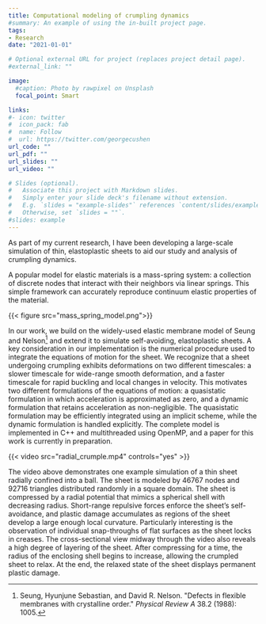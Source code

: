 ```yaml
---
title: Computational modeling of crumpling dynamics
#summary: An example of using the in-built project page.
tags:
- Research
date: "2021-01-01"

# Optional external URL for project (replaces project detail page).
#external_link: ""

image:
  #caption: Photo by rawpixel on Unsplash
  focal_point: Smart

links:
#- icon: twitter
#  icon_pack: fab
#  name: Follow
#  url: https://twitter.com/georgecushen
url_code: ""
url_pdf: ""
url_slides: ""
url_video: ""

# Slides (optional).
#   Associate this project with Markdown slides.
#   Simply enter your slide deck's filename without extension.
#   E.g. `slides = "example-slides"` references `content/slides/example-slides.md`.
#   Otherwise, set `slides = ""`.
#slides: example
---
```

As part of my current research, I have been developing a large-scale simulation of thin, elastoplastic sheets to aid our study and analysis of crumpling dynamics.  

A popular model for elastic materials is a mass-spring system: a collection of discrete nodes that interact with their neighbors via linear springs. This simple framework can accurately reproduce continuum elastic properties of the material.

{{< figure src="mass_spring_model.png">}}

In our work, we build on the widely-used elastic membrane model of Seung and Nelson[^1] and extend it to simulate self-avoiding, elastoplastic sheets. A key consideration in our implementation is the numerical procedure used to integrate the equations of motion for the sheet. We recognize that a sheet undergoing crumpling exhibits deformations on two different timescales: a slower timescale for wide-range smooth deformation, and a faster timescale for rapid buckling and local changes in velocity. This motivates two different formulations of the equations of motion: a quasistatic formulation in which acceleration is approximated as zero, and a dynamic formulation that retains acceleration as non-negligible. The quasistatic formulation may be efficiently integrated using an implicit scheme, while the dynamic formulation is handled explicitly. The complete model is implemented in C++ and multithreaded using OpenMP, and a paper for this work is currently in preparation.

{{< video src="radial_crumple.mp4" controls="yes" >}}

The video above demonstrates one example simulation of a thin sheet radially confined into a ball. The sheet is modeled by 46767 nodes and 92716 triangles distributed randomly in a square domain. The sheet is compressed by a radial potential that mimics a spherical shell with decreasing radius. Short-range repulsive forces enforce the sheet’s self-avoidance, and plastic damage accumulates as regions of the sheet develop a large enough local curvature. Particularly interesting is the observation of individual snap-throughs of flat surfaces as the sheet locks in creases. The cross-sectional view midway through the video also reveals a high degree of layering of the sheet. After compressing for a time, the radius of the enclosing shell begins to increase, allowing the crumpled sheet to relax. At the end, the relaxed state of the sheet displays permanent plastic damage.

[^1]: Seung, Hyunjune Sebastian, and David R. Nelson. "Defects in flexible membranes with crystalline order." _Physical Review A_ 38.2 (1988): 1005.

